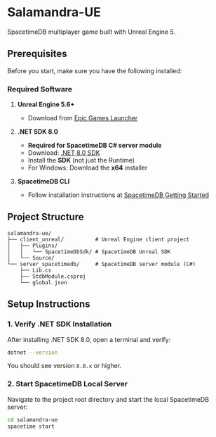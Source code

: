 # Salamandra-UE

SpacetimeDB multiplayer game built with Unreal Engine 5.

## Prerequisites

Before you start, make sure you have the following installed:

### Required Software

1. **Unreal Engine 5.6+**
   - Download from [Epic Games Launcher](https://www.unrealengine.com/)

2. **.NET SDK 8.0**
   - **Required for SpacetimeDB C# server module**
   - Download: [.NET 8.0 SDK](https://dotnet.microsoft.com/download/dotnet/8.0)
   - Install the **SDK** (not just the Runtime)
   - For Windows: Download the **x64** installer

3. **SpacetimeDB CLI**
   - Follow installation instructions at [SpacetimeDB Getting Started](https://spacetimedb.com/docs/getting-started)

## Project Structure

```
salamandra-ue/
├── client_unreal/          # Unreal Engine client project
│   ├── Plugins/
│   │   └── SpacetimeDbSdk/ # SpacetimeDB Unreal SDK
│   └── Source/
└── server_spacetimedb/     # SpacetimeDB server module (C#)
    ├── Lib.cs
    ├── StdbModule.csproj
    └── global.json
```

## Setup Instructions

### 1. Verify .NET SDK Installation

After installing .NET SDK 8.0, open a terminal and verify:

```bash
dotnet --version
```

You should see version `8.0.x` or higher.

### 2. Start SpacetimeDB Local Server

Navigate to the project root directory and start the local SpacetimeDB server:

```bash
cd salamandra-ue
spacetime start
```
